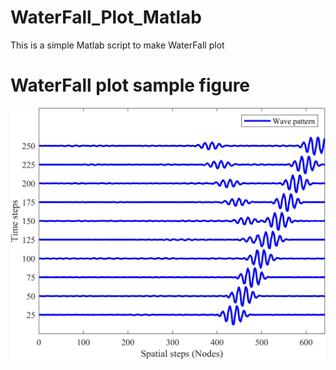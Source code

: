 # WaterFall_Plot_Matlab

This is a simple Matlab script to make WaterFall plot

# WaterFall plot sample figure
![Flowchart](https://github.com/jiten597/WaterFall_Plot_Matlab/blob/fc4e93f74b7c872305c036505862d70986946eeb/Sample_figure_2.jpg)
